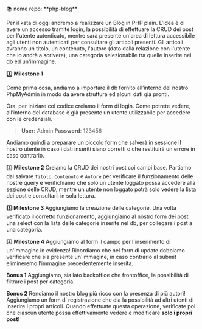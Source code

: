 <aside>
📚 nome repo: **php-blog**

Per il kata di oggi andremo a realizzare un Blog in PHP plain. L'idea è di avere un accesso tramite login, la possibilità di effettuare la CRUD dei post per l'utente autenticato, mentre sarà presente un'area di lettura accessibile agli utenti non autenticati per consultare gli articoli presenti.
Gli articoli avranno un titolo, un contenuto, l'autore (dato dalla relazione con l'utente che lo andrà a scrivere), una categoria selezionabile tra quelle inserite nel db ed un'immagine.

1️⃣ **Milestone 1**

Come prima cosa, andiamo a importare il db fornito all’interno del nostro PhpMyAdmin in modo da avere struttura ed alcuni dati già pronti.

Ora, per iniziare col codice creiamo il form di login. Come potrete vedere, all’interno del database è già presente un utente utilizzabile per accedere con le credenziali.

> **User:** Admin
**Password**: 123456
> 

Andiamo quindi a preparare un piccolo form che salverà in sessione il nostro utente in caso i dati inseriti siano corretti o che restituirà un errore in caso contrario.

2️⃣ **Milestone 2**
Creiamo la CRUD dei nostri post coi campi base. Partiamo dal salvare `Titolo`, `Contenuto` e `Autore` per verificare il funzionamento delle nostre query e verifichiamo che solo un utente loggato possa accedere alla sezione delle CRUD, mentre un utente non loggato potrà solo vedere la lista dei post e consultarli in sola lettura.

**3️⃣ Milestone 3**
Aggiungiamo la creazione delle categorie. Una volta verificato il corretto funzionamento, aggiungiamo al nostro form dei post una select con la lista delle categorie inserite nel db, per collegare i post a una categoria.

4️⃣ **Milestone 4**
Aggiungiamo al form il campo per l'inserimento di un'immagine in evidenza!
Ricordiamo che nel form di update dobbiamo verificare che sia presente un'immagine, in caso contrario al submit elimineremo l’immagine precedentemente inserita.

**Bonus 1**
Aggiungiamo, sia lato backoffice che frontoffice, la possibilità di filtrare i post per categoria.

**Bonus 2**
Rendiamo il nostro blog più ricco con la presenza di più autori! Aggiungiamo un form di registrazione che dia la possibilità ad altri utenti di inserire i propri articoli.
Quando effettuate questa operazione, verificate poi che ciascun utente possa effettivamente vedere e modificare **solo i propri post**!

</aside>